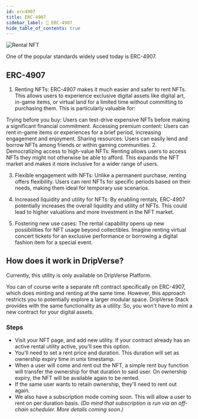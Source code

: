 ```yaml
---
id: erc4907
title: ERC-4907
sidebar_label: 📑 ERC-4907
hide_table_of_contents: true
---
```


![Rental NFT](/img/guide/utility/erc-4907.jpg)

One of the popular standards widely used today is ERC-4907.

## ERC-4907

1. Renting NFTs: ERC-4907 makes it much easier and safer to rent NFTs. This allows users to experience exclusive digital assets like digital art, in-game items, or virtual land for a limited time without committing to purchasing them. This is particularly valuable for:

Trying before you buy: Users can test-drive expensive NFTs before making a significant financial commitment.
Accessing premium content: Users can rent in-game items or experiences for a brief period, increasing engagement and enjoyment.
Sharing resources: Users can easily lend and borrow NFTs among friends or within gaming communities. 2. Democratizing access to high-value NFTs: Renting allows users to access NFTs they might not otherwise be able to afford. This expands the NFT market and makes it more inclusive for a wider range of users.

3. Flexible engagement with NFTs: Unlike a permanent purchase, renting offers flexibility. Users can rent NFTs for specific periods based on their needs, making them ideal for temporary use scenarios.

4. Increased liquidity and utility for NFTs: By enabling rentals, ERC-4907 potentially increases the overall liquidity and utility of NFTs. This could lead to higher valuations and more investment in the NFT market.

5. Fostering new use cases: The rental capability opens up new possibilities for NFT usage beyond collectibles. Imagine renting virtual concert tickets for an exclusive performance or borrowing a digital fashion item for a special event.

## How does it work in DripVerse?

Currently, this utility is only available on DripVerse Platform.

You can of course write a separate nft contract specifically on ERC-4907, which does minting and renting at the same time. However, this approach restricts you to potentially explore a larger modular space. DripVerse Stack provides with the same functionality as a utility. So, you won't have to mint a new contract for your digital assets.

### Steps

- Visit your NFT page, and add new utility. If your contract already has an active rental utility active, you'll see this option.
- You'll need to set a rent price and duration. This duration will set as ownership expiry time in unix timestamp.
- When a user will come and rent out the NFT, a simple rent buy function will transfer the ownership for that duration to said user. On ownership expiry, the NFT will be available again to be rented.
- If the same user wants to retain ownership, they'll need to rent out again.
- We also have a subscription mode coming soon. This will allow a user to rent on per duration basis. _(Do mind that subscription is run via an off-chain scheduler. More details coming soon.)_
